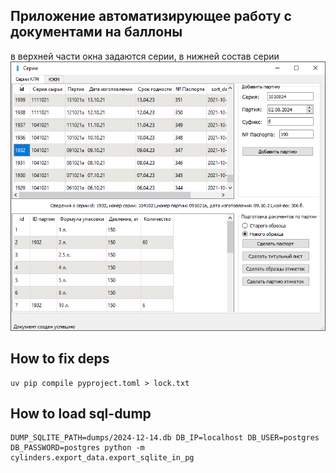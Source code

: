 ## Приложение автоматизирующее работу с документами на баллоны

в верхней части окна задаются серии, в нижней состав серии
![Пример главного меню](icons/example.png)

## How to fix deps
```shell
uv pip compile pyproject.toml > lock.txt
```

## How to load sql-dump
```shell
DUMP_SQLITE_PATH=dumps/2024-12-14.db DB_IP=localhost DB_USER=postgres DB_PASSWORD=postgres python -m cylinders.export_data.export_sqlite_in_pg
```
